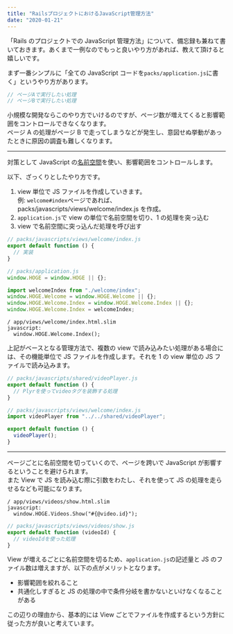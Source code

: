 ```yaml
---
title: "RailsプロジェクトにおけるJavaScript管理方法"
date: "2020-01-21"
---
```


「Rails のプロジェクトでの JavaScript 管理方法」について、備忘録も兼ねて書いておきます。あくまで一例なのでもっと良いやり方があれば、教えて頂けると嬉しいです。

まず一番シンプルに「全ての JavaScript コードを`packs/application.js`に書く」というやり方があります。

```js
// ページAで実行したい処理
// ページBで実行したい処理
```

小規模な開発ならこのやり方でいけるのですが、ページ数が増えてくると影響範囲をコントロールできなくなります。  
ページ A の処理がページ B で走ってしまうなどが発生し、意図せぬ挙動があったときに原因の調査も難しくなります。

---

対策として JavaScript の[名前空間](https://developer.mozilla.org/ja/docs/Web/JavaScript/Introduction_to_Object-Oriented_JavaScript)を使い、影響範囲をコントロールします。

以下、ざっくりとしたやり方です。

1. view 単位で JS ファイルを作成していきます。  
   例: `welcome#index`ページであれば、packs/javascripts/views/welcome/index.js を作成。
2. `application.js`で view の単位で名前空間を切り、1 の処理を突っ込む
3. view で名前空間に突っ込んだ処理を呼び出す

```js
// packs/javascripts/views/welcome/index.js
export default function () {
  // 実装
}
```

```js
// packs/application.js
window.HOGE = window.HOGE || {};

import welcomeIndex from "./welcome/index";
window.HOGE.Welcome = window.HOGE.Welcome || {};
window.HOGE.Welcome.Index = window.HOGE.Welcome.Index || {};
window.HOGE.Welcome.Index = welcomeIndex;
```

```slim
/ app/views/welcome/index.html.slim
javascript:
  window.HOGE.Welcome.Index();
```

上記がベースとなる管理方法で、複数の view で読み込みたい処理がある場合には、その機能単位で JS ファイルを作成します。それを 1 の view 単位の JS ファイルで読み込みます。

```js
// packs/javascripts/shared/videoPlayer.js
export default function () {
  // Plyrを使ってvideoタグを装飾する処理
}
```

```js
// packs/javascripts/views/welcome/index.js
import videoPlayer from "../../shared/videoPlayer";

export default function () {
  videoPlayer();
}
```

---

ページごとに名前空間を切っていくので、ページを跨いで JavaScript が影響するということを避けられます。  
また View で JS を読み込む際に引数をわたし、それを使って JS の処理を走らせるなども可能になります。

```slim
/ app/views/videos/show.html.slim
javascript:
  window.HOGE.Videos.Show("#{@video.id}");
```

```js
// packs/javascripts/views/videos/show.js
export default function (videoId) {
  // videoIdを使った処理
}
```

View が増えるごとに名前空間を切るため、`application.js`の記述量と JS のファイル数は増えますが、以下の点がメリットとなります。

- 影響範囲を絞れること
- 共通化しすぎると JS の処理の中で条件分岐を書かないといけなくなることがある

この辺りの理由から、基本的には View ごとでファイルを作成するという方針に従った方が良いと考えています。
